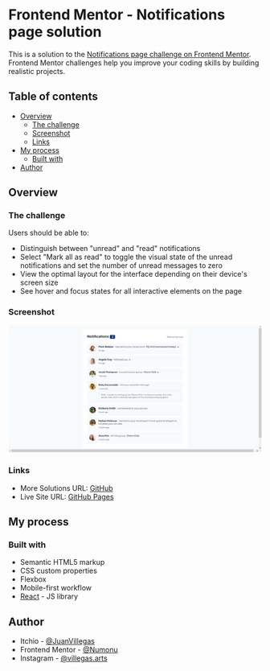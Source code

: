 # Frontend Mentor - Notifications page solution

This is a solution to the [Notifications page challenge on Frontend Mentor](https://www.frontendmentor.io/challenges/notifications-page-DqK5QAmKbC). Frontend Mentor challenges help you improve your coding skills by building realistic projects. 

## Table of contents

- [Overview](#overview)
  - [The challenge](#the-challenge)
  - [Screenshot](#screenshot)
  - [Links](#links)
- [My process](#my-process)
  - [Built with](#built-with)
- [Author](#author)

## Overview

### The challenge

Users should be able to:

- Distinguish between "unread" and "read" notifications
- Select "Mark all as read" to toggle the visual state of the unread notifications and set the number of  unread messages to zero
- View the optimal layout for the interface depending on their device's screen size
- See hover and focus states for all interactive elements on the page

### Screenshot

![](./public/assets/capture.png)

### Links

- More Solutions URL: [GitHub](https://github.com/Numonu)
- Live Site URL: [GitHub Pages](https://numonu.github.io/notification-page)

## My process

### Built with

- Semantic HTML5 markup
- CSS custom properties
- Flexbox
- Mobile-first workflow
- [React](https://reactjs.org/) - JS library

## Author

- Itchio - [@JuanVillegas](https://juan-villegas.itch.io)
- Frontend Mentor - [@Numonu](https://www.frontendmentor.io/profile/Numonu)
- Instagram - [@villegas.arts](https://www.instagram.com/villegas.arts)

